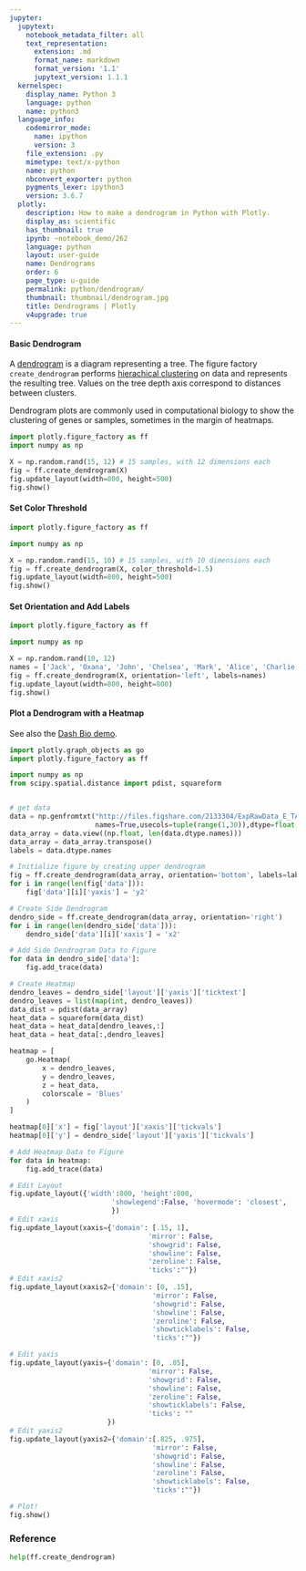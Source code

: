 ```yaml
---
jupyter:
  jupytext:
    notebook_metadata_filter: all
    text_representation:
      extension: .md
      format_name: markdown
      format_version: '1.1'
      jupytext_version: 1.1.1
  kernelspec:
    display_name: Python 3
    language: python
    name: python3
  language_info:
    codemirror_mode:
      name: ipython
      version: 3
    file_extension: .py
    mimetype: text/x-python
    name: python
    nbconvert_exporter: python
    pygments_lexer: ipython3
    version: 3.6.7
  plotly:
    description: How to make a dendrogram in Python with Plotly.
    display_as: scientific
    has_thumbnail: true
    ipynb: ~notebook_demo/262
    language: python
    layout: user-guide
    name: Dendrograms
    order: 6
    page_type: u-guide
    permalink: python/dendrogram/
    thumbnail: thumbnail/dendrogram.jpg
    title: Dendrograms | Plotly
    v4upgrade: true
---
```


#### Basic Dendrogram

A [dendrogram](https://en.wikipedia.org/wiki/Dendrogram) is a diagram representing a tree. The figure factory `create_dendrogram` performs [hierachical clustering](https://en.wikipedia.org/wiki/Hierarchical_clustering) on data and represents the resulting tree. Values on the tree depth axis correspond to distances between clusters.

Dendrogram plots are commonly used in computational biology to show the clustering of genes or samples, sometimes in the margin of heatmaps.

```python
import plotly.figure_factory as ff
import numpy as np

X = np.random.rand(15, 12) # 15 samples, with 12 dimensions each
fig = ff.create_dendrogram(X)
fig.update_layout(width=800, height=500)
fig.show()
```

#### Set Color Threshold

```python
import plotly.figure_factory as ff

import numpy as np

X = np.random.rand(15, 10) # 15 samples, with 10 dimensions each
fig = ff.create_dendrogram(X, color_threshold=1.5)
fig.update_layout(width=800, height=500)
fig.show()
```

#### Set Orientation and Add Labels

```python
import plotly.figure_factory as ff

import numpy as np

X = np.random.rand(10, 12)
names = ['Jack', 'Oxana', 'John', 'Chelsea', 'Mark', 'Alice', 'Charlie', 'Rob', 'Lisa', 'Lily']
fig = ff.create_dendrogram(X, orientation='left', labels=names)
fig.update_layout(width=800, height=800)
fig.show()
```

#### Plot a Dendrogram with a Heatmap

See also the [Dash Bio demo](https://dash-bio.plotly.host/dash-clustergram/).

```python
import plotly.graph_objects as go
import plotly.figure_factory as ff

import numpy as np
from scipy.spatial.distance import pdist, squareform


# get data
data = np.genfromtxt("http://files.figshare.com/2133304/ExpRawData_E_TABM_84_A_AFFY_44.tab",
                     names=True,usecols=tuple(range(1,30)),dtype=float, delimiter="\t")
data_array = data.view((np.float, len(data.dtype.names)))
data_array = data_array.transpose()
labels = data.dtype.names

# Initialize figure by creating upper dendrogram
fig = ff.create_dendrogram(data_array, orientation='bottom', labels=labels)
for i in range(len(fig['data'])):
    fig['data'][i]['yaxis'] = 'y2'

# Create Side Dendrogram
dendro_side = ff.create_dendrogram(data_array, orientation='right')
for i in range(len(dendro_side['data'])):
    dendro_side['data'][i]['xaxis'] = 'x2'

# Add Side Dendrogram Data to Figure
for data in dendro_side['data']:
    fig.add_trace(data)

# Create Heatmap
dendro_leaves = dendro_side['layout']['yaxis']['ticktext']
dendro_leaves = list(map(int, dendro_leaves))
data_dist = pdist(data_array)
heat_data = squareform(data_dist)
heat_data = heat_data[dendro_leaves,:]
heat_data = heat_data[:,dendro_leaves]

heatmap = [
    go.Heatmap(
        x = dendro_leaves,
        y = dendro_leaves,
        z = heat_data,
        colorscale = 'Blues'
    )
]

heatmap[0]['x'] = fig['layout']['xaxis']['tickvals']
heatmap[0]['y'] = dendro_side['layout']['yaxis']['tickvals']

# Add Heatmap Data to Figure
for data in heatmap:
    fig.add_trace(data)

# Edit Layout
fig.update_layout({'width':800, 'height':800,
                         'showlegend':False, 'hovermode': 'closest',
                         })
# Edit xaxis
fig.update_layout(xaxis={'domain': [.15, 1],
                                  'mirror': False,
                                  'showgrid': False,
                                  'showline': False,
                                  'zeroline': False,
                                  'ticks':""})
# Edit xaxis2
fig.update_layout(xaxis2={'domain': [0, .15],
                                   'mirror': False,
                                   'showgrid': False,
                                   'showline': False,
                                   'zeroline': False,
                                   'showticklabels': False,
                                   'ticks':""})

# Edit yaxis
fig.update_layout(yaxis={'domain': [0, .85],
                                  'mirror': False,
                                  'showgrid': False,
                                  'showline': False,
                                  'zeroline': False,
                                  'showticklabels': False,
                                  'ticks': ""
                        })
# Edit yaxis2
fig.update_layout(yaxis2={'domain':[.825, .975],
                                   'mirror': False,
                                   'showgrid': False,
                                   'showline': False,
                                   'zeroline': False,
                                   'showticklabels': False,
                                   'ticks':""})

# Plot!
fig.show()
```

### Reference

```python
help(ff.create_dendrogram)
```